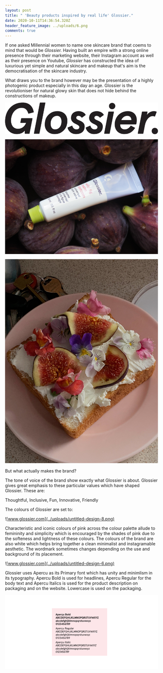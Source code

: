 ```yaml
---
layout: post
title: " 'Beauty products inspired by real life' Glossier."
date: 2020-10-11T14:36:54.320Z
header_feature_image: ../uploads/6.png
comments: true
---
```

If one asked Millennial women to name one skincare brand that coems to mind that would be *Glossier.* Having built an empire with a strong online presence through their marketing website, their Instagram account as well as their presence on Youtube, *Glossier* has constructed the idea of luxurious yet simple and natural skincare and makeup that's aim is the democratisation of the skincare industry. 

What draws you to the brand however may be the presentation of a highly photogenic product especially in this day an age. Glossier is the revolutioniser for natural glowy skin that does not hide behind the constructions of makeup.

![](../uploads/890347.png)

![Big Fig Energy ( Glossier on Twitter)](../uploads/ejdl1t6xyaatuef.jpg)

![Twitter and the photogenic nature of Glossier](../uploads/ejdkg-wxyaeqxws.jpg)

But what actually makes the brand?

The tone of voice of the brand show exactly what Glossier is about. Glossier gives great emphasis to these particular values which have shaped Glossier. These are:

Thoughtful, Inclusive, Fun, Innovative, Friendly

The colours of Glossier are set to:

![www.glossier.com](../uploads/untitled-design-8.png)

Characteristic and iconic colours of pink across the colour palette allude to femininity and simplicity which is encouraged by the shades of pink due to the softeness and lightness of these colours. The colours of the brand are also white which helps bring together a clean minimalist and instagramable aesthetic. The wordmark sometimes changes depending on the use and background of its placement.

![www.glossier.com](../uploads/untitled-design-6.png)

Glossier uses Apercu as its Primary font which has unity and minimlism in its typography. Apercu Bold is used for headlines, Apercu Regular for the body text and Apercu Italics is used for the product description on packaging and on the website. Lowercase is used on the packaging.

![](../uploads/untitled-design-7.png)